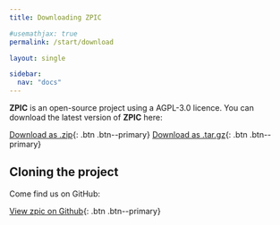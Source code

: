 ```yaml
---
title: Downloading ZPIC

#usemathjax: true
permalink: /start/download

layout: single

sidebar:
  nav: "docs"
---
```


__ZPIC__ is an open-source project using a AGPL-3.0 licence. You can download the latest version of __ZPIC__ here:

[<i class="fas fa-download"></i> Download as .zip](https://github.com/ricardo-fonseca/zpic/zipball/master){: .btn .btn--primary} [<i class="fas fa-download"></i> Download as .tar.gz](https://github.com/ricardo-fonseca/zpic/tarball/master){: .btn .btn--primary}

## Cloning the project

Come find us on GitHub:

[<i class="fab fa-github"></i> View zpic on Github](https://github.com/ricardo-fonseca/zpic){: .btn .btn--primary}

